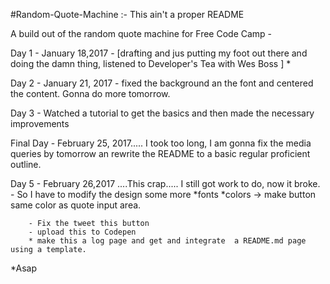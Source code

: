 #Random-Quote-Machine
:- This ain't a proper README

A build out of the random quote machine for Free Code Camp -

Day 1 - January 18,2017 - [drafting and jus putting my foot out there and doing the damn thing, listened to Developer's Tea
with Wes Boss ]
*

Day 2 - January 21, 2017 - fixed the background an the font and centered the content. Gonna do more tomorrow.

Day 3 - Watched a tutorial to get the basics and then made the necessary improvements

Final Day - February 25, 2017..... I took too long, I am gonna fix the media queries by tomorrow an rewrite the README to a basic regular proficient outline.

Day 5 - February 26,2017 ....This crap..... I still got work to do, now it broke.
        - So I have to modify the design some more
          *fonts
          *colors
            -> make button same color as quote input area. 

        - Fix the tweet this button
        - upload this to Codepen
        * make this a log page and get and integrate  a README.md page using a template.

*Asap

